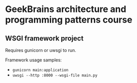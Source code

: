 # GeekBrains architecture and programming patterns course
## WSGI framework project

Requires gunicorn or uwsgi to run.

Framework usage samples:

* ```gunicorn main:application```
* ```uwsgi --http :8000 --wsgi-file main.py```

